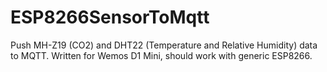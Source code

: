 # ESP8266SensorToMqtt
Push MH-Z19 (CO2) and DHT22 (Temperature and Relative Humidity) data to MQTT. Written for Wemos D1 Mini, should work with generic ESP8266.
